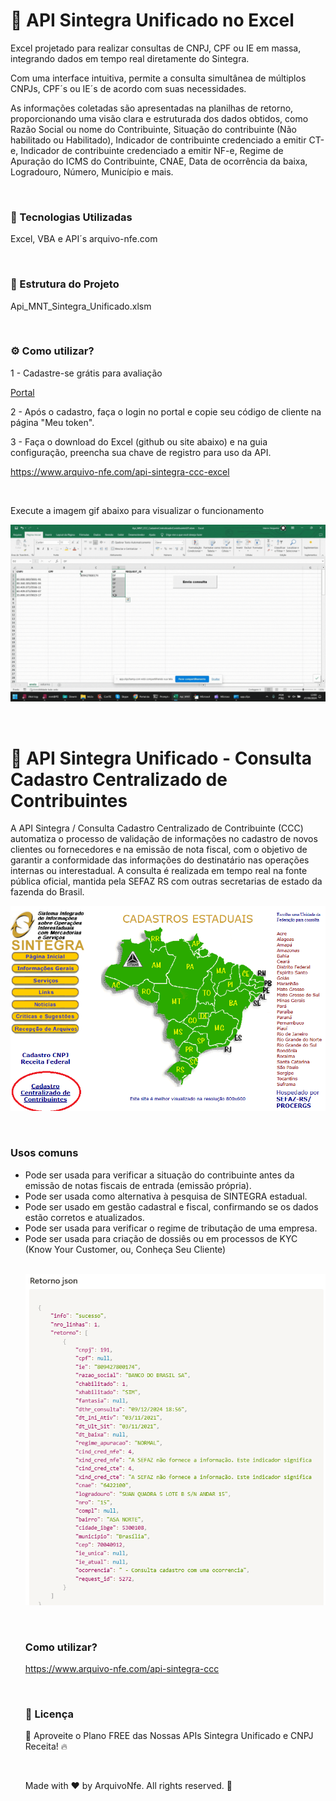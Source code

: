 <h1>📌 API Sintegra Unificado no Excel</h1>

Excel projetado para realizar consultas de CNPJ, CPF ou IE em massa, integrando dados em tempo real diretamente do Sintegra.

Com uma interface intuitiva, permite a consulta simultânea de múltiplos CNPJs, CPF´s ou IE´s de acordo com suas necessidades.

As informações coletadas são apresentadas na planilhas de retorno, proporcionando uma visão clara e estruturada dos dados obtidos, como Razão Social ou nome do Contribuinte, Situação do contribuinte (Não habilitado ou Habilitado), Indicador de contribuinte credenciado a emitir CT-e, Indicador de contribuinte credenciado a emitir NF-e, Regime de Apuração do ICMS do Contribuinte, CNAE, Data de ocorrência da baixa, Logradouro, Número, Município e mais.

<br>

<h3>🚀 Tecnologias Utilizadas</h3>

Excel, VBA e API´s arquivo-nfe.com

<br>

<h3>📂 Estrutura do Projeto</h3>

Api_MNT_Sintegra_Unificado.xlsm

<br>

<h3>⚙️ Como utilizar? </h3>

1 - Cadastre-se grátis para avaliação 

[Portal](https://g120c7c9d7b60c3-mnt.adb.sa-vinhedo-1.oraclecloudapps.com/ords/r/wksp_mnt/anfe/login)

2 - Após o cadastro, faça o login no portal e copie seu código de cliente na página "Meu token".

3 - Faça o download do Excel (github ou site abaixo) e na guia configuração, preencha sua chave de registro para uso da API.

https://www.arquivo-nfe.com/api-sintegra-ccc-excel

<br>

Execute a imagem gif abaixo para visualizar o funcionamento

![funcionamento](Sintegra_ccc_excel.gif)
<!--<img src="Sintegra_ccc_excel.gif" width="80%" height="80%">-->

<br>

<h1>📌 API Sintegra Unificado - Consulta Cadastro Centralizado de Contribuintes</h1>

A API Sintegra / Consulta Cadastro Centralizado de Contribuinte (CCC) automatiza o processo de validação de informações no cadastro de novos clientes ou fornecedores e na emissão de nota fiscal, com o objetivo de garantir a conformidade das informações do destinatário nas operações internas ou interestadual. A consulta é realizada em tempo real na fonte pública oficial, mantida pela SEFAZ RS com outras secretarias de estado da fazenda do Brasil. 

![Sintegra](sintegra.png)

<br>

<h3>Usos comuns</h3>

<ul>
<li>  
Pode ser usada para verificar a situação do contribuinte antes da emissão de notas fiscais de entrada (emissão própria).
</li>
<li>  
Pode ser usada como alternativa à pesquisa de SINTEGRA estadual.
</li>
<li>
Pode ser usado em gestão cadastral e fiscal, confirmando se os dados estão corretos e atualizados.
</li>
<li>  
Pode ser usada para verificar o regime de tributação de uma empresa.
</li>
<li>
Pode ser usada para criação de dossiês ou em processos de KYC (Know Your Customer, ou, Conheça Seu Cliente)
</li>

<br>

![Retorno json](exemplo_ccc_retorno_json.png)

<br>

<h3>Como utilizar?</h3>

https://www.arquivo-nfe.com/api-sintegra-ccc

<br>

<h3>📝 Licença</h3>

🚀 Aproveite o Plano FREE das Nossas APIs Sintegra Unificado e CNPJ Receita! 🔥

<br>

Made with ❤️ by ArquivoNfe. All rights reserved.  🚀
